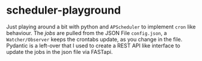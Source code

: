# scheduler-playground

Just playing around a bit with python and `APScheduler` to implement `cron` like behaviour. The _jobs_ are pulled from the JSON File `config.json`, a `Watcher/Observer` keeps the crontabs update, as you change
in the file. Pydantic is a left-over that I used to create a REST API like interface to update the jobs in the json file via FASTapi.

